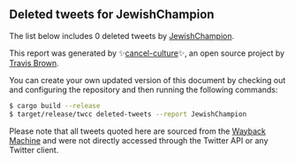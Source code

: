## Deleted tweets for JewishChampion

The list below includes 0 deleted tweets by
[JewishChampion](https://twitter.com/JewishChampion).



This report was generated by ✨[cancel-culture](https://github.com/travisbrown/cancel-culture)✨,
an open source project by [Travis Brown](https://twitter.com/travisbrown).

You can create your own updated version of this document by checking out and configuring the
repository and then running the following commands:

```bash
$ cargo build --release
$ target/release/twcc deleted-tweets --report JewishChampion
```

Please note that all tweets quoted here are sourced from the
[Wayback Machine](https://web.archive.org) and were not directly accessed through the Twitter API or
any Twitter client.

